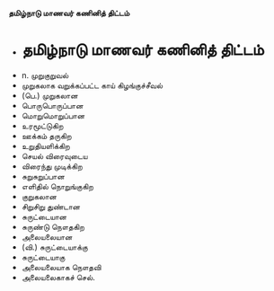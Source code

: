 **தமிழ்நாடு மாணவர் கணினித் திட்டம்**
- # தமிழ்நாடு மாணவர் கணினித் திட்டம்
- n. முறுகுறுவல்
- முறுகலாக வறுக்கப்பட்ட காய் கிழங்குச்சீவல்
- (பெ.) முறுகலான
- பொருபொருப்பான
- மொறுமொறுப்பான
- உரமூட்டுகிற
- ஊக்கம் தருகிற
- உறுதியளிக்கிற
- செயல் விரைவுடைய
- விரைந்து முடிக்கிற
- சுறுசுறுப்பான
- எளிதில் நொறுங்குகிற
- குறுகலான
- சிறுசிறு துண்டான
- சுருட்டையான
- சுருண்டு நௌதகிற
- அலையலையான
- (வி.) சுருட்டையாக்கு
- சுருட்டையாகு
- அலையலையாக நௌதவி
- அலையலைகாகச் செல்.

